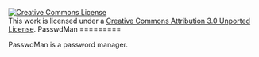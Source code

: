 <a rel="license" href="http://creativecommons.org/licenses/by/3.0/deed.en_US">
  <img alt="Creative Commons License" style="border-width:0" src="http://i.creativecommons.org/l/by/3.0/88x31.png" />
</a><br />
This work is licensed under a <a rel="license" href="http://creativecommons.org/licenses/by/3.0/deed.en_US">Creative Commons Attribution 3.0 Unported License</a>.
PasswdMan
=========

PasswdMan is a password manager.

